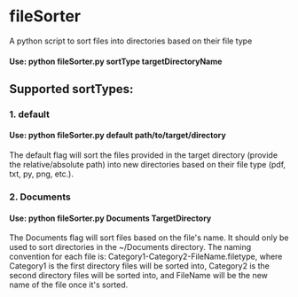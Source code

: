 # fileSorter
A python script to sort files into directories based on their file type

#### Use: python fileSorter.py sortType targetDirectoryName

## Supported sortTypes:
### 1. default
#### Use: python fileSorter.py default path/to/target/directory

The default flag will sort the files provided in the target directory (provide the relative/absolute path) into new directories based on their file type (pdf, txt, py, png, etc.).

### 2. Documents
#### Use: python fileSorter.py Documents TargetDirectory

The Documents flag will sort files based on the file's name. It should only be used to sort directories in the ~/Documents directory. The naming convention for each file is: Category1-Category2-FileName.filetype, where Category1 is the first directory files will be sorted into, Category2 is the second directory files will be sorted into, and FileName will be the new name of the file once it's sorted. 
